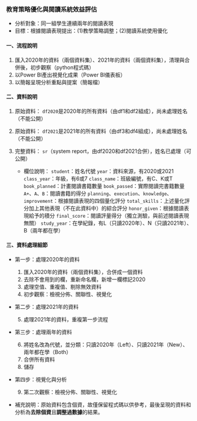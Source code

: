 ### 教育策略優化與閱讀系統效益評估
- 分析對象：同一組學生連續兩年的閱讀表現
- 目標：根據閱讀表現提出：(1)教學策略調整；(2)閱讀系統使用優化 

#### 一、流程說明
1. 匯入2020年的資料（兩個資料集）、2021年的資料（兩個資料集），清理與合併後，初步觀察（python程式碼）
2. 以Power BI產出視覺化成果（Power BI儀表板）
3. 以簡報呈現分析重點與提案（簡報檔）

#### 二、資料說明
1. 原始資料：
    `df2020`是2020年的所有資料（由df1和df2組成），尚未處理姓名（不能公開）
2. 原始資料：
    `df2021`是2021年的所有資料（由df3和df4組成），尚未處理姓名（不能公開）
3. 完整資料：
    `sr`（system report，由df2020和df2021合併），姓名已處理（可公開）
    
    - 欄位說明：
    `student`：姓名代號
    `year`：資料來源，有2020或2021
    `class_year`：年級，有6或7
    `class_name`：班級編號，有C、K或T
    `book_planned`：計畫閱讀書籍數量
    `book_passed`：實際閱讀完書籍數量
    `A+`、`A`、`B`：閱讀書籍的得分
    `planning`、`execution`、`knowledge`、`improvement`：根據閱讀表現的四個量化評分
    `total_skills`：上述量化評分加上其他表現（不在此資料中）的綜合評分
    `honor_given`：根據閱讀表現給予的積分
    `final_score`：閱讀評量得分（獨立測驗，與前述閱讀表現無關）
    `study_year`：在學紀錄，有L（只讀2020年）、N（只讀2021年）、B（兩年都在學）
    
#### 三、資料處理細節

- 第一步：處理2020年的資料

    1. 匯入2020年的資料（兩個資料集），合併成一個資料
    2. 去除不會用到的欄，重新命名欄，新增一欄標記2020
    3. 處理空值、重複值、剔除無效資料
    4. 初步觀察：檢視分佈、關聯性、視覺化

- 第二步：處理2021年的資料 
   
    5. 處理2021年的資料，重複第一步流程
    
- 第三步：處理兩年的資料

    6. 將姓名改為代號，並分類：只讀2020年（Left）、只讀2021年（New）、兩年都在學（Both）
    7. 合併所有資料
    8. 儲存

- 第四步：視覺化與分析

    9. 第二次觀察：檢視分佈、關聯性、視覺化



* 補充說明：原始資料包含個資，故僅保留程式碼以供參考，最後呈現的資料和分析為**去除個資**且**調整過數據**的結果。